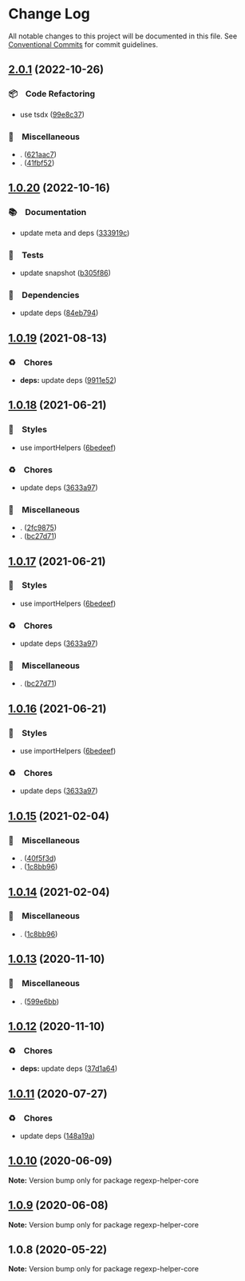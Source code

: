 # Change Log

All notable changes to this project will be documented in this file.
See [Conventional Commits](https://conventionalcommits.org) for commit guidelines.

## [2.0.1](https://github.com/bluelovers/ws-regexp/compare/regexp-helper-core@1.0.20...regexp-helper-core@2.0.1) (2022-10-26)



### 📦　Code Refactoring

* use tsdx ([99e8c37](https://github.com/bluelovers/ws-regexp/commit/99e8c3710065df6c4464465ab07ba5f3f4ad0306))


### 🔖　Miscellaneous

* . ([621aac7](https://github.com/bluelovers/ws-regexp/commit/621aac7839f3bd650e7cab1bb8519b5cdcd96d55))
* . ([41fbf52](https://github.com/bluelovers/ws-regexp/commit/41fbf52f2f202a48a6a809598df93239ba0f86da))



## [1.0.20](https://github.com/bluelovers/ws-regexp/compare/regexp-helper-core@1.0.19...regexp-helper-core@1.0.20) (2022-10-16)



### 📚　Documentation

* update meta and deps ([333919c](https://github.com/bluelovers/ws-regexp/commit/333919c0bfbed688463fa4850d47ec29cbf0a1a2))


### 🚨　Tests

* update snapshot ([b305f86](https://github.com/bluelovers/ws-regexp/commit/b305f86986b073c1504fc842d019a61453a69741))


### 📌　Dependencies

* update deps ([84eb794](https://github.com/bluelovers/ws-regexp/commit/84eb7941e3fbd630fde0b2996fb5e2f9be101179))



## [1.0.19](https://github.com/bluelovers/ws-regexp/compare/regexp-helper-core@1.0.18...regexp-helper-core@1.0.19) (2021-08-13)


### ♻️　Chores

* **deps:** update deps ([9911e52](https://github.com/bluelovers/ws-regexp/commit/9911e52d7b63a7292ae15139cccf1737944a870e))





## [1.0.18](https://github.com/bluelovers/ws-regexp/compare/regexp-helper-core@1.0.15...regexp-helper-core@1.0.18) (2021-06-21)


### 💎　Styles

* use importHelpers ([6bedeef](https://github.com/bluelovers/ws-regexp/commit/6bedeefcb325c049cbdfaf3ba3fc3afa7140893d))


### ♻️　Chores

* update deps ([3633a97](https://github.com/bluelovers/ws-regexp/commit/3633a97e8014049c163d860dc07d3a5e0d02416f))


### 🔖　Miscellaneous

* . ([2fc9875](https://github.com/bluelovers/ws-regexp/commit/2fc9875ea48136c70e1dee845d4e1b14eca184a9))
* . ([bc27d71](https://github.com/bluelovers/ws-regexp/commit/bc27d71024cd06e308b59ba93b08dec6d074996b))





## [1.0.17](https://github.com/bluelovers/ws-regexp/compare/regexp-helper-core@1.0.15...regexp-helper-core@1.0.17) (2021-06-21)


### 💎　Styles

* use importHelpers ([6bedeef](https://github.com/bluelovers/ws-regexp/commit/6bedeefcb325c049cbdfaf3ba3fc3afa7140893d))


### ♻️　Chores

* update deps ([3633a97](https://github.com/bluelovers/ws-regexp/commit/3633a97e8014049c163d860dc07d3a5e0d02416f))


### 🔖　Miscellaneous

* . ([bc27d71](https://github.com/bluelovers/ws-regexp/commit/bc27d71024cd06e308b59ba93b08dec6d074996b))





## [1.0.16](https://github.com/bluelovers/ws-regexp/compare/regexp-helper-core@1.0.15...regexp-helper-core@1.0.16) (2021-06-21)


### 💎　Styles

* use importHelpers ([6bedeef](https://github.com/bluelovers/ws-regexp/commit/6bedeefcb325c049cbdfaf3ba3fc3afa7140893d))


### ♻️　Chores

* update deps ([3633a97](https://github.com/bluelovers/ws-regexp/commit/3633a97e8014049c163d860dc07d3a5e0d02416f))





## [1.0.15](https://github.com/bluelovers/ws-regexp/compare/regexp-helper-core@1.0.13...regexp-helper-core@1.0.15) (2021-02-04)


### 🔖　Miscellaneous

* . ([40f5f3d](https://github.com/bluelovers/ws-regexp/commit/40f5f3d3fd120c189cd8ad96ea6274372e0b8627))
* . ([1c8bb96](https://github.com/bluelovers/ws-regexp/commit/1c8bb96673f0b28fea3d489b16f190d651b3e8e3))





## [1.0.14](https://github.com/bluelovers/ws-regexp/compare/regexp-helper-core@1.0.13...regexp-helper-core@1.0.14) (2021-02-04)


### 🔖　Miscellaneous

* . ([1c8bb96](https://github.com/bluelovers/ws-regexp/commit/1c8bb96673f0b28fea3d489b16f190d651b3e8e3))





## [1.0.13](https://github.com/bluelovers/ws-regexp/compare/regexp-helper-core@1.0.12...regexp-helper-core@1.0.13) (2020-11-10)


### 🔖　Miscellaneous

* . ([599e6bb](https://github.com/bluelovers/ws-regexp/commit/599e6bb14bb2694b92edc63b005f682e13474697))





## [1.0.12](https://github.com/bluelovers/ws-regexp/compare/regexp-helper-core@1.0.11...regexp-helper-core@1.0.12) (2020-11-10)


### ♻️　Chores

* **deps:** update deps ([37d1a64](https://github.com/bluelovers/ws-regexp/commit/37d1a64a224cce19d5a738d1f64f45c60f8af31a))





## [1.0.11](https://github.com/bluelovers/ws-regexp/compare/regexp-helper-core@1.0.10...regexp-helper-core@1.0.11) (2020-07-27)


### ♻️　Chores

* update deps ([148a19a](https://github.com/bluelovers/ws-regexp/commit/148a19aa80c8d55d7dd28d403e81acd939cc3c7e))





## [1.0.10](https://github.com/bluelovers/ws-regexp/compare/regexp-helper-core@1.0.9...regexp-helper-core@1.0.10) (2020-06-09)

**Note:** Version bump only for package regexp-helper-core





## [1.0.9](https://github.com/bluelovers/ws-regexp/compare/regexp-helper-core@1.0.8...regexp-helper-core@1.0.9) (2020-06-08)

**Note:** Version bump only for package regexp-helper-core





## 1.0.8 (2020-05-22)

**Note:** Version bump only for package regexp-helper-core

